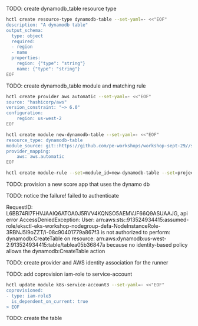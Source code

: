 

TODO: create dynamodb_table resource type


```sh
hctl create resource-type dynamodb-table --set-yaml=- <<"EOF"
description: "A dynamodb table"
output_schema:
  type: object
  required:
  - region
  - name
  properties:
    region: {"type": "string"}
    name: {"type": "string"}
EOF
```

TODO: create dynamodb_table module and matching rule

```sh
hctl create provider aws automatic --set-yaml=- <<"EOF"
source: "hashicorp/aws"
version_constraint: "~> 6.0"
configuration:
    region: us-west-2
EOF
```

```sh
hctl create module new-dynamodb-table --set-yaml=- <<"EOF"
resource_type: dynamodb-table
module_source: git::https://github.com/pe-workshops/workshop-sept-29//shared/modules/dynamodb_table/new
provider_mapping:
    aws: aws.automatic
EOF
```

```sh
hctl create module-rule --set=module_id=new-dynamodb-table --set=project_id=workshop
```

TODO: provision a new score app that uses the dynamo db

TODO: notice the failure! failed to authenticate

RequestID: L6BB74RI7FHVJAAIQ6ATOA0J5RVV4KQNSO5AEMVJF66Q9ASUAAJG, api error AccessDeniedException: User: arn:aws:sts::913524934415:assumed-role/eksctl-eks-workshop-nodegroup-defa-NodeInstanceRole-3RBNJ5l9oZZT/i-08c90401779a867f3 is not authorized to perform: dynamodb:CreateTable on resource: arn:aws:dynamodb:us-west-2:913524934415:table/tablea05b36847a because no identity-based policy allows the dynamodb:CreateTable action

TODO: create provider and AWS identity association for the runner

TODO: add coprovision iam-role to service-account

```sh
hctl update module k8s-service-account3 --set-yaml=- <<"EOF"
coprovisioned:
- type: iam-role3
  is_dependent_on_current: true
> EOF
```


TODO: create the table
